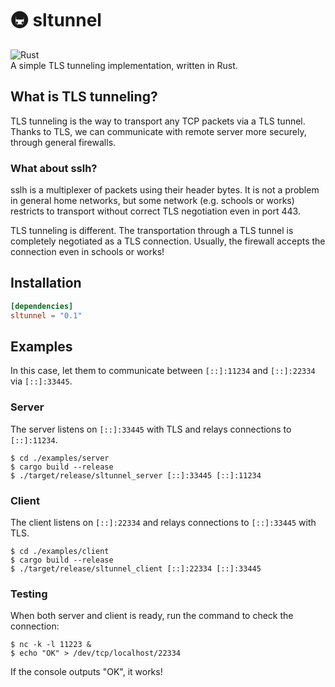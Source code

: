# 🚇 sltunnel
![Rust](https://github.com/siketyan/sltunnel/workflows/Rust/badge.svg)  
A simple TLS tunneling implementation, written in Rust.

## What is TLS tunneling?
TLS tunneling is the way to transport any TCP packets via a TLS tunnel.
Thanks to TLS, we can communicate with remote server more securely, through general firewalls.

### What about sslh?
sslh is a multiplexer of packets using their header bytes.
It is not a problem in general home networks, but some network (e.g. schools or works) restricts to transport without correct TLS negotiation even in port 443.

TLS tunneling is different.
The transportation through a TLS tunnel is completely negotiated as a TLS connection.
Usually, the firewall accepts the connection even in schools or works!

## Installation
```toml
[dependencies]
sltunnel = "0.1"
```

## Examples
In this case, let them to communicate between `[::]:11234` and `[::]:22334` via `[::]:33445`.

### Server
The server listens on `[::]:33445` with TLS and relays connections to `[::]:11234`.

```console
$ cd ./examples/server
$ cargo build --release
$ ./target/release/sltunnel_server [::]:33445 [::]:11234
```

### Client
The client listens on `[::]:22334` and relays connections to `[::]:33445` with TLS.

```console
$ cd ./examples/client
$ cargo build --release
$ ./target/release/sltunnel_client [::]:22334 [::]:33445
```

### Testing
When both server and client is ready, run the command to check the connection:

```console
$ nc -k -l 11223 &
$ echo "OK" > /dev/tcp/localhost/22334
```

If the console outputs "OK", it works!
